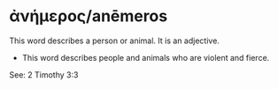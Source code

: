 # ἀνήμερος/anēmeros
This word describes a person or animal. It is an adjective.
* This word describes people and animals who are violent and fierce.

See: 2 Timothy 3:3
